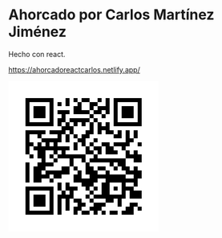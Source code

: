 # Ahorcado por Carlos Martínez Jiménez

Hecho con react.

https://ahorcadoreactcarlos.netlify.app/

![QR PARA LA WEB](QR.png)
